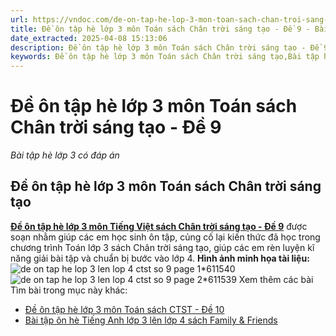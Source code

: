 ```yaml
---
url: https://vndoc.com/de-on-tap-he-lop-3-mon-toan-sach-chan-troi-sang-tao-de-9-323835
title: Đề ôn tập hè lớp 3 môn Toán sách Chân trời sáng tạo - Đề 9 - Bài tập hè lớp 3 có đáp án - VnDoc.com
date_extracted: 2025-04-08 15:13:06
description: Đề ôn tập hè lớp 3 môn Toán sách Chân trời sáng tạo - Đề 9 được soạn nhằm giúp các em học sinh rèn luyện, củng cố các kiến thức để chuẩn bị bước vào năm học mới.
keywords: Đề ôn tập hè lớp 3 môn Toán sách Chân trời sáng tạo,Bài tập hè lớp 3 môn Toán sách Chân trời sáng tạo,bài tập ôn hè lớp 3 lên lớp 4,bài tập ôn hè lớp 3 lên 4,ôn tập hè lớp 3 lên 4,đề ôn tập hè lớp 3 lên 4,ôn hè lớp 3 lên 4,đề ôn tập lớp 3 lên lớp 4,bộ đề ôn tập hè lớp 3 lên lớp 4,ôn hè lớp 3,đề ôn tập hè lớp 3,bài tập ôn hè lớp 3 lên lớp 4 môn toán,bài tập ôn hè lớp 3 lên 4 môn toán,ôn tập hè lớp 3 lên 4 môn toán,đề ôn tập hè lớp 3 lên 4 môn toán,bài tập hè môn toán lớp 3 CTST
---
```


# Đề ôn tập hè lớp 3 môn Toán sách Chân trời sáng tạo - Đề 9
 _Bài tập hè lớp 3 có đáp án_
## Đề ôn tập hè lớp 3 môn Toán sách Chân trời sáng tạo
[**Đề ôn tập hè lớp 3 môn Tiếng Việt sách Chân trời sáng tạo - Đề 9**](<https://vndoc.com/de-on-tap-he-lop-3-mon-toan-sach-chan-troi-sang-tao-de-9-323835>) được soạn nhằm giúp các em học sinh ôn tập, củng cố lại kiến thức đã học trong chương trình Toán lớp 3 sách Chân trời sáng tạo, giúp các em rèn luyện kĩ năng giải bài tập và chuẩn bị bước vào lớp 4.
**Hình ảnh minh họa tài liệu:**
![de on tap he lop 3 len lop 4 ctst so 9 page 1*611540](https://i.vdoc.vn/data/image/2024/07/08/de-on-tap-he-lop-3-len-lop-4-ctst-so-9-page-1.jpg)![de on tap he lop 3 len lop 4 ctst so 9 page 2*611539](https://i.vdoc.vn/data/image/2024/07/08/de-on-tap-he-lop-3-len-lop-4-ctst-so-9-page-2.jpg)
Xem thêm các bài Tìm bài trong mục này khác:
  * [Đề ôn tập hè lớp 3 môn Toán sách CTST - Đề 10](</de-on-tap-he-lop-3-mon-toan-sach-chan-troi-sang-tao-de-10-323836>)
  * [Bài tập ôn hè Tiếng Anh lớp 3 lên lớp 4 sách Family & Friends](</bai-tap-on-he-tieng-anh-lop-3-len-lop-4-sach-family-and-friends-297659>)

